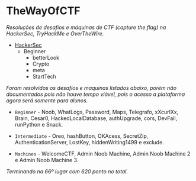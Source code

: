# TheWayOfCTF

*Resoluções de desafios e máquinas de CTF (capture the flag) na HackerSec, TryHackMe e OverTheWire.*

- [HackerSec](/hackersec/challenges/beginner/)
  - Beginner
    - betterLook
    - Crypto
    - meta
    - StartTech

*Foram resolvidos os desafios e maquinas listados abaixo, porém não documentados pois não houve tempo viável, pois o acesso a plataforma agora será somente para alunos.*

  - ```Beginner``` - Noob, WhatLogs, Password, Maps, Telegrafo, xXcurlXx, Brain, Cesar0, HackedLocalDatabase, authUpgrade, cors, DevFail, runPython e Snack.

  - ```Intermediate``` - Oreo, hashButton, OKAcess, SecretZip, AuthenticationServer, LostKey, hiddenWriting1499 e exclude.

  - ```Machines``` - WelcomeCTF, Admin Noob Machine, Admin Noob Machine 2 e Admin Noob Machine 3.

*Terminando na 66º lugar com 620 ponto no total.*
  